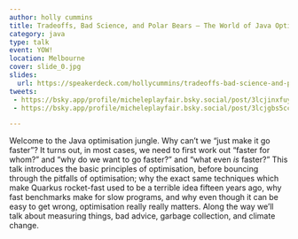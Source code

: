 ```yaml
---
author: holly cummins
title: Tradeoffs, Bad Science, and Polar Bears – The World of Java Optimisation
category: java
type: talk
event: YOW!
location: Melbourne
cover: slide_0.jpg
slides:
  url: https://speakerdeck.com/hollycummins/tradeoffs-bad-science-and-polar-bears-the-world-of-java-optimisation-675d2f50-304f-44c1-8a48-888111fac259
tweets:
 - https://bsky.app/profile/micheleplayfair.bsky.social/post/3lcjinxfuys22
 - https://bsky.app/profile/micheleplayfair.bsky.social/post/3lcjgbs5cck2z

---
```


Welcome to the Java optimisation jungle. Why can’t we “just make it go faster”? It turns out, in most cases, we need to first work out “faster for whom?” and “why do we want to go faster?” and “what even *is* faster?” This talk introduces the basic principles of optimisation, before bouncing through the pitfalls of optimisation; why the exact same techniques which make Quarkus rocket-fast used to be a terrible idea fifteen years ago, why fast benchmarks make for slow programs, and why even though it can be easy to get wrong, optimisation really really matters. Along the way we’ll talk about measuring things, bad advice, garbage collection, and climate change. 